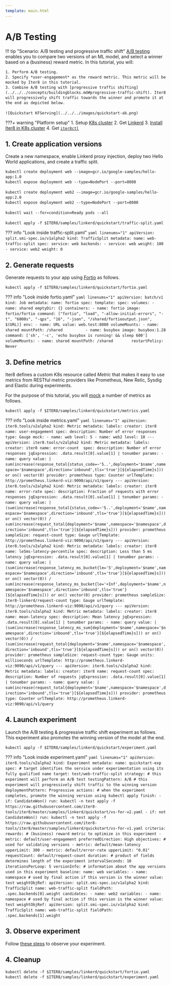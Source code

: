 ```yaml
---
template: main.html
---
```


# A/B Testing

!!! tip "Scenario: A/B testing and progressive traffic shift"
    [A/B testing](../../../concepts/buildingblocks.md#ab-testing) enables you to compare two versions of an ML model, and select a winner based on a (business) reward metric. In this tutorial, you will:

    1. Perform A/B testing.
    2. Specify *user-engagement* as the reward metric. This metric will be mocked by Iter8 in this tutorial.
    3. Combine A/B testing with [progressive traffic shifting](../../../concepts/buildingblocks.md#progressive-traffic-shift). Iter8 will progressively shift traffic towards the winner and promote it at the end as depicted below.

    ![Quickstart KFServing](../../../images/quickstart-ab.png)

???+ warning "Platform setup"
    1. Setup [K8s cluster](../../../getting-started/setup-for-tutorials.md#local-kubernetes-cluster)
    2. Get [Linkerd](../setup-for-tutorials.md)
    3. [Install Iter8 in K8s cluster](../../../getting-started/install.md)
    4. Get [`iter8ctl`](../../../getting-started/install.md#get-iter8ctl)

## 1. Create application versions
Create a new namespace, enable Linkerd proxy injection, deploy two Hello World applications, and create a traffic split. 

```shell
kubectl create deployment web --image=gcr.io/google-samples/hello-app:1.0
kubectl expose deployment web --type=NodePort --port=8080

kubectl create deployment web2 --image=gcr.io/google-samples/hello-app:2.0
kubectl expose deployment web2 --type=NodePort --port=8080

kubectl wait --for=condition=Ready pods --all

kubectl apply -f $ITER8/samples/linkerd/quickstart/traffic-split.yaml
```

??? info "Look inside traffic-split.yaml"
    ```yaml linenums="1"
    apiVersion: split.smi-spec.io/v1alpha2
    kind: TrafficSplit
    metadata:
      name: web-traffic-split
    spec:
      service: web
      backends:
      - service: web
        weight: 100
      - service: web2
        weight: 0
    ```

## 2. Generate requests
Generate requests to your app using [Fortio](https://github.com/fortio/fortio) as follows.

```shell
kubectl apply -f $ITER8/samples/linkerd/quickstart/fortio.yaml
```

??? info "Look inside fortio.yaml"
    ```yaml linenums="1"
    apiVersion: batch/v1
    kind: Job
    metadata:
      name: fortio
    spec:
      template:
        spec:
          volumes:
          - name: shared
            emptyDir: {}
          containers:
          - name: fortio
            image: fortio/fortio
            command: ["fortio", "load", "-allow-initial-errors", "-t", "6000s", "-qps", "16", "-json", "/shared/fortiooutput.json", $(URL)]
            env:
            - name: URL
              value: web.test:8080
            volumeMounts:
            - name: shared
              mountPath: /shared         
          - name: busybox
            image: busybox:1.28
            command: ['sh', '-c', 'echo busybox is running! && sleep 600']
            volumeMounts:
            - name: shared
              mountPath: /shared       
          restartPolicy: Never
    ```

## 3. Define metrics
Iter8 defines a custom K8s resource called *Metric* that makes it easy to use metrics from RESTful metric providers like Prometheus, New Relic, Sysdig and Elastic during experiments. 

For the purpose of this tutorial, you will [mock](../../../metrics/mock.md) a number of metrics as follows.

```shell
kubectl apply -f $ITER8/samples/linkerd/quickstart/metrics.yaml
```

??? info "Look inside metrics.yaml"
    ```yaml linenums="1"
    apiVersion: iter8.tools/v2alpha2
    kind: Metric
    metadata:
      labels:
        creator: iter8
      name: user-engagement
    spec:
      description: Number of error responses
      type: Gauge
      mock:
      - name: web
        level: 5
      - name: web2
        level: 10
    ---
    apiVersion: iter8.tools/v2alpha2
    kind: Metric
    metadata:
      labels:
        creator: iter8
      name: error-count 
    spec:
      description: Number of error responses
      jqExpression: .data.result[0].value[1] | tonumber
      params:
      - name: query
        value: |
          sum(increase(response_total{status_code=~'5..',deployment='$name',namespace='$namespace',direction='inbound',tls='true'}[${elapsedTime}s])) or on() vector(0)
      provider: prometheus
      type: Counter
      urlTemplate: http://prometheus.linkerd-viz:9090/api/v1/query
    ---
    apiVersion: iter8.tools/v2alpha2
    kind: Metric
    metadata:
      labels:
        creator: iter8
      name: error-rate
    spec:
      description: Fraction of requests with error responses
      jqExpression: .data.result[0].value[1] | tonumber
      params:
      - name: query
        value: |
          (sum(increase(response_total{status_code=~'5..',deployment='$name',namespace='$namespace',direction='inbound',tls='true'}[${elapsedTime}s])) or on() vector(0)) / sum(increase(request_total{deployment='$name',namespace='$namespace',direction='inbound',tls='true'}[${elapsedTime}s]))
      provider: prometheus
      sampleSize: request-count
      type: Gauge
      urlTemplate: http://prometheus.linkerd-viz:9090/api/v1/query
    ---
    apiVersion: iter8.tools/v2alpha2
    kind: Metric
    metadata:
      labels:
        creator: iter8
      name: le5ms-latency-percentile
    spec:
      description: Less than 5 ms latency
      jqExpression: .data.result[0].value[1] | tonumber
      params:
      - name: query
        value: |
          (sum(increase(response_latency_ms_bucket{le='5',deployment='$name',namespace='$namespace',direction='inbound',tls='true'}[${elapsedTime}s])) or on() vector(0)) / sum(increase(response_latency_ms_bucket{le='+Inf',deployment='$name',namespace='$namespace',direction='inbound',tls='true'}[${elapsedTime}s])) or on() vector(0)
      provider: prometheus
      sampleSize: iter8-linkerd/request-count
      type: Gauge
      urlTemplate: http://prometheus.linkerd-viz:9090/api/v1/query
    ---
    apiVersion: iter8.tools/v2alpha2
    kind: Metric
    metadata:
      labels:
        creator: iter8
      name: mean-latency
    spec:
      description: Mean latency
      jqExpression: .data.result[0].value[1] | tonumber
      params:
      - name: query
        value: |
          (sum(increase(response_latency_ms_sum{deployment='$name',namespace='$namespace',direction='inbound',tls='true'}[${elapsedTime}s])) or on() vector(0)) / (sum(increase(request_total{deployment='$name',namespace='$namespace',direction='inbound',tls='true'}[${elapsedTime}s])) or on() vector(0))
      provider: prometheus
      sampleSize: request-count
      type: Gauge
      units: milliseconds
      urlTemplate: http://prometheus.linkerd-viz:9090/api/v1/query
    ---
    apiVersion: iter8.tools/v2alpha2
    kind: Metric
    metadata:
      labels:
        creator: iter8
      name: request-count
    spec:
      description: Number of requests
      jqExpression: .data.result[0].value[1] | tonumber
      params:
      - name: query
        value: |
          sum(increase(request_total{deployment='$name',namespace='$namespace',direction='inbound',tls='true'}[${elapsedTime}s]))
      provider: prometheus
      type: Counter
      urlTemplate: http://prometheus.linkerd-viz:9090/api/v1/query
    ```

## 4. Launch experiment
Launch the A/B testing & progressive traffic shift experiment as follows. This experiment also promotes the winning version of the model at the end.

```shell
kubectl apply -f $ITER8/samples/linkerd/quickstart/experiment.yaml
```

??? info "Look inside experiment.yaml"
    ```yaml linenums="1"
    apiVersion: iter8.tools/v2alpha2
    kind: Experiment
    metadata:
      name: quickstart-exp
    spec:
      # target identifies the service under experimentation using its fully qualified name
      target: test/web-traffic-split
      strategy:
        # this experiment will perform an A/B test
        testingPattern: A/B
        # this experiment will progressively shift traffic to the winning version
        deploymentPattern: Progressive
        actions:
          # when the experiment completes, promote the winning version using kubectl apply
          finish:
          - if: CandidateWon()
            run: kubectl -n test apply -f https://raw.githubusercontent.com/iter8-tools/iter8/master/samples/linkerd/quickstart/vs-for-v2.yaml
          - if: not CandidateWon()
            run: kubectl -n test apply -f https://raw.githubusercontent.com/iter8-tools/iter8/master/samples/linkerd/quickstart/vs-for-v1.yaml
      criteria:
        rewards:
        # (business) reward metric to optimize in this experiment
        - metric: default/user-engagement
          preferredDirection: High
        objectives: # used for validating versions
        - metric: default/mean-latency
          upperLimit: 300
        - metric: default/error-rate
          upperLimit: "0.01"
        requestCount: default/request-count
      duration: # product of fields determines length of the experiment
        intervalSeconds: 10
        iterationsPerLoop: 5
      versionInfo:
        # information about the app versions used in this experiment
        baseline:
          name: web
          variables:
          - name: namespace # used by final action if this version is the winner
            value: test
          weightObjRef:
            apiVersion: split.smi-spec.io/v1alpha2
            kind: TrafficSplit
            name: web-traffic-split
            fieldPath: .spec.backends[0].weight
        candidates:
        - name: web2
          variables:
          - name: namespace # used by final action if this version is the winner
            value: test
          weightObjRef:
            apiVersion: split.smi-spec.io/v1alpha2
            kind: TrafficSplit
            name: web-traffic-split
            fieldPath: .spec.backends[1].weight
    ```

## 3. Observe experiment
Follow [these steps](../../../getting-started/first-experiment.md#3-observe-experiment) to observe your experiment.

## 4. Cleanup
```shell
kubectl delete -f $ITER8/samples/linkerd/quickstart/fortio.yaml
kubectl delete -f $ITER8/samples/linkerd/quickstart/experiment.yaml
```
